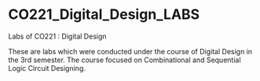 # CO221_Digital_Design_LABS
Labs of CO221 : Digital Design

These are labs which were conducted under the course of Digital Design in the 3rd semester. The course focused on Combinational and Sequential Logic Circuit Designing.
